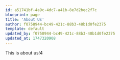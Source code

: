 ```yaml
---
id: a51741bf-4a9c-4dc7-a41b-8e7d2bec2f7c
blueprint: page
title: 'About Us'
author: f0758944-bc49-421c-88b3-48b1d0fe2375
template: default
updated_by: f0758944-bc49-421c-88b3-48b1d0fe2375
updated_at: 1747320908
---
```

This is about us!4